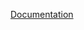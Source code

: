 [Documentation](https://docs.fluxninja.com/reference/policies/bundled-blueprints/policies/service-protection-with-load-based-pod-auto-scaler/average-latency.md)
